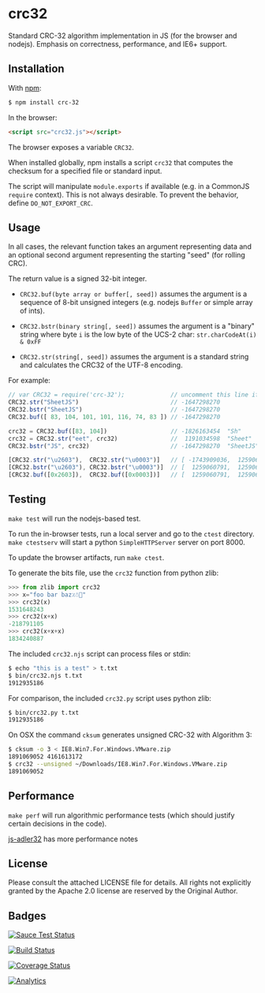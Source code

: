 # crc32

Standard CRC-32 algorithm implementation in JS (for the browser and nodejs).
Emphasis on correctness, performance, and IE6+ support.

## Installation

With [npm](https://www.npmjs.org/package/crc-32):

```bash
$ npm install crc-32
```

In the browser:

```html
<script src="crc32.js"></script>
```

The browser exposes a variable `CRC32`.

When installed globally, npm installs a script `crc32` that computes the
checksum for a specified file or standard input.

The script will manipulate `module.exports` if available (e.g. in a CommonJS
`require` context).  This is not always desirable.  To prevent the behavior,
define `DO_NOT_EXPORT_CRC`.

## Usage

In all cases, the relevant function takes an argument representing data and an
optional second argument representing the starting "seed" (for rolling CRC).

The return value is a signed 32-bit integer.

- `CRC32.buf(byte array or buffer[, seed])` assumes the argument is a sequence
  of 8-bit unsigned integers (e.g. nodejs `Buffer` or simple array of ints).

- `CRC32.bstr(binary string[, seed])` assumes the argument is a "binary" string
  where byte `i` is the low byte of the UCS-2 char: `str.charCodeAt(i) & 0xFF`

- `CRC32.str(string[, seed])` assumes the argument is a standard string and
  calculates the CRC32 of the UTF-8 encoding.

For example:

```js
// var CRC32 = require('crc-32');             // uncomment this line if in node
CRC32.str("SheetJS")                          // -1647298270
CRC32.bstr("SheetJS")                         // -1647298270
CRC32.buf([ 83, 104, 101, 101, 116, 74, 83 ]) // -1647298270

crc32 = CRC32.buf([83, 104])                  // -1826163454  "Sh"
crc32 = CRC32.str("eet", crc32)               //  1191034598  "Sheet"
CRC32.bstr("JS", crc32)                       // -1647298270  "SheetJS"

[CRC32.str("\u2603"),  CRC32.str("\u0003")]   // [ -1743909036,  1259060791 ]
[CRC32.bstr("\u2603"), CRC32.bstr("\u0003")]  // [  1259060791,  1259060791 ]
[CRC32.buf([0x2603]),  CRC32.buf([0x0003])]   // [  1259060791,  1259060791 ]
```

## Testing

`make test` will run the nodejs-based test.

To run the in-browser tests, run a local server and go to the `ctest` directory.
`make ctestserv` will start a python `SimpleHTTPServer` server on port 8000.

To update the browser artifacts, run `make ctest`.

To generate the bits file, use the `crc32` function from python zlib:

```python
>>> from zlib import crc32
>>> x="foo bar baz٪☃🍣"
>>> crc32(x)
1531648243
>>> crc32(x+x)
-218791105
>>> crc32(x+x+x)
1834240887
```

The included `crc32.njs` script can process files or stdin:

```bash
$ echo "this is a test" > t.txt
$ bin/crc32.njs t.txt
1912935186
```

For comparison, the included `crc32.py` script uses python zlib:

```bash
$ bin/crc32.py t.txt
1912935186
```

On OSX the command `cksum` generates unsigned CRC-32 with Algorithm 3:

```bash
$ cksum -o 3 < IE8.Win7.For.Windows.VMware.zip
1891069052 4161613172
$ crc32 --unsigned ~/Downloads/IE8.Win7.For.Windows.VMware.zip
1891069052
```

## Performance

`make perf` will run algorithmic performance tests (which should justify certain
decisions in the code).

[js-adler32](http://git.io/adler32) has more performance notes

## License

Please consult the attached LICENSE file for details.  All rights not explicitly
granted by the Apache 2.0 license are reserved by the Original Author.

## Badges

[![Sauce Test Status](https://saucelabs.com/browser-matrix/crc32.svg)](https://saucelabs.com/u/crc32)

[![Build Status](https://travis-ci.org/SheetJS/js-crc32.svg?branch=master)](https://travis-ci.org/SheetJS/js-crc32)

[![Coverage Status](http://img.shields.io/coveralls/SheetJS/js-crc32/master.svg)](https://coveralls.io/r/SheetJS/js-crc32?branch=master)

[![Analytics](https://ga-beacon.appspot.com/UA-36810333-1/SheetJS/js-crc32?pixel)](https://github.com/SheetJS/js-crc32)
